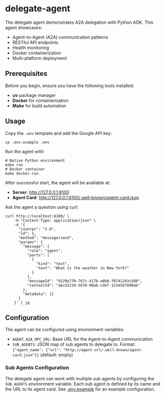 # delegate-agent

The delegate agent demonstrates A2A delegation with Python ADK. This agent showcases:

* Agent-to-Agent (A2A) communication patterns
* RESTful API endpoints
* Health monitoring
* Docker containerization
* Multi-platform deployment

## Prerequisites

Before you begin, ensure you have the following tools installed:

* **uv** package manager
* **Docker** for containerization
* **Make** for build automation

## Usage

Copy the `.env` template and add the Google API key:
```shell
cp .env.example .env
```

Run the agent with:

```shell
# Native Python environment
make run
# Docker container
make docker-run
```

After successful start, the agent will be available at:

* **Server**: http://127.0.0.1:8100
* **Agent Card**: http://127.0.0.1:8100/.well-known/agent-card.json

Ask the agent a question using curl:
```shell
curl http://localhost:8100/ \
    -H "Content-Type: application/json" \
    -d '{
      "jsonrpc": "2.0",
      "id": 1,
      "method": "message/send",
      "params": {
        "message": {
          "role": "agent",
          "parts": [
            {
              "kind": "text",
              "text": "What is the weather in New York?"
            }
          ],
          "messageId": "9229e770-767c-417b-a0b0-f0741243c589",
          "contextId": "abcd1234-5678-90ab-cdef-1234567890ab"
        },
        "metadata": {}
      }
    }' | jq
```

## Configuration

The agent can be configured using environment variables:

* `AGENT_A2A_RPC_URL`: Base URL for the Agent-to-Agent communication
* `SUB_AGENTS`: JSON map of sub agents to delegate to. Format: `{"agent_name": {"url": "http://agent-url/.well-known/agent-card.json"}}` (default: empty)

### Sub Agents Configuration

The delegate agent can work with multiple sub agents by configuring the `SUB_AGENTS` environment variable. Each sub agent is defined by its name and the URL to its agent card. See [.env.example](.env.example) for an example configuration.
